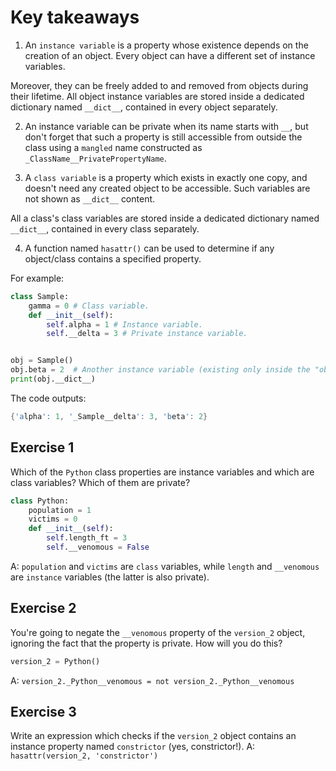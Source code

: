 # Key takeaways

1. An `instance variable` is a property whose existence depends on the creation of an object. Every object can have a different set of instance variables.

Moreover, they can be freely added to and removed from objects during their lifetime. All object instance variables are stored inside a dedicated dictionary named `__dict__`, contained in every object separately.


2. An instance variable can be private when its name starts with `__`, but don't forget that such a property is still accessible from outside the class using a `mangled` name constructed as `_ClassName__PrivatePropertyName`.


3. A `class variable` is a property which exists in exactly one copy, and doesn't need any created object to be accessible. Such variables are not shown as `__dict__` content.

All a class's class variables are stored inside a dedicated dictionary named `__dict__`, contained in every class separately.


4. A function named `hasattr()` can be used to determine if any object/class contains a specified property.

For example:
```py
class Sample:
    gamma = 0 # Class variable.
    def __init__(self):
        self.alpha = 1 # Instance variable.
        self.__delta = 3 # Private instance variable.


obj = Sample()
obj.beta = 2  # Another instance variable (existing only inside the "obj" instance.)
print(obj.__dict__)
```

The code outputs:
```s
{'alpha': 1, '_Sample__delta': 3, 'beta': 2}
```

## Exercise 1
Which of the `Python` class properties are instance variables and which are class variables? Which of them are private?
```py
class Python:
    population = 1
    victims = 0
    def __init__(self):
        self.length_ft = 3
        self.__venomous = False
```
A: `population` and `victims` are `class` variables, while `length` and `__venomous` are `instance` variables (the latter is also private).

## Exercise 2
You're going to negate the `__venomous` property of the `version_2` object, ignoring the fact that the property is private. How will you do this?
```py
version_2 = Python()
```
A: `version_2._Python__venomous = not version_2._Python__venomous`

## Exercise 3
Write an expression which checks if the `version_2` object contains an instance property named `constrictor` (yes, constrictor!).
A: `hasattr(version_2, 'constrictor')`

